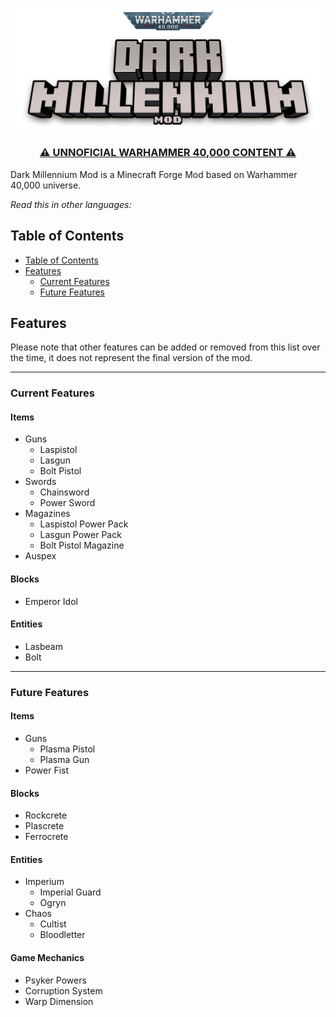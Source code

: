 ![DarkMilleniumModLogo2.png](medias%2Flogos%2FDarkMilleniumModLogo2.png)

<h3 align="center"><u>⚠ UNNOFICIAL WARHAMMER 40,000 CONTENT ⚠</u></h3>

Dark Millennium Mod is a Minecraft Forge Mod based on Warhammer 40,000 universe.

*Read this in other languages:*

## Table of Contents
* [Table of Contents](#table-of-contents)
* [Features](#features)
    * [Current Features](#current-features)
    * [Future Features](#future-features)

## Features
Please note that other features can be added or removed from this list over the time, it does not represent the final version of the mod.
___
### Current Features
#### Items
* Guns
    * Laspistol
    * Lasgun
    * Bolt Pistol
* Swords
    * Chainsword
    * Power Sword
* Magazines
    * Laspistol Power Pack
    * Lasgun Power Pack
    * Bolt Pistol Magazine
* Auspex
#### Blocks
* Emperor Idol
#### Entities
* Lasbeam
* Bolt
___
### Future Features
#### Items
* Guns
    * Plasma Pistol
    * Plasma Gun
* Power Fist
#### Blocks
* Rockcrete
* Plascrete
* Ferrocrete
#### Entities
* Imperium
    * Imperial Guard
    * Ogryn
* Chaos
    * Cultist
    * Bloodletter
#### Game Mechanics
* Psyker Powers
* Corruption System
* Warp Dimension